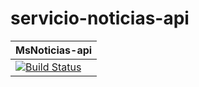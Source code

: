 # servicio-noticias-api

| MsNoticias-api |
|------------|
|[![Build Status](https://api.travis-ci.org/ecreyes/TPS-msnoticias-api.svg?branch=master)](https://travis-ci.org/ecreyes/TPS-msnoticias-api)|